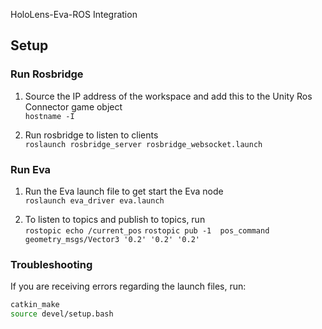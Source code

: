 HoloLens-Eva-ROS Integration

## Setup
### Run Rosbridge
1. Source the IP address of the workspace and add this to the Unity Ros Connector game object  
`hostname -I`

2. Run rosbridge to listen to clients  
`roslaunch rosbridge_server rosbridge_websocket.launch`

### Run Eva
1. Run the Eva launch file to get start the Eva node  
`roslaunch eva_driver eva.launch`

2. To listen to topics and publish to topics, run  
`rostopic echo /current_pos`
`rostopic pub -1  pos_command geometry_msgs/Vector3 '0.2' '0.2' '0.2'`

### Troubleshooting
If you are receiving errors regarding the launch files, run:
```bash
catkin_make
source devel/setup.bash
```
